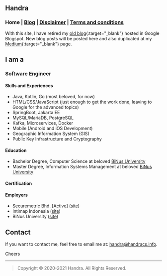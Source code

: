 ## Handra

### Home | [Blog](/blog) | [Disclaimer](/disclaimer) | [Terms and conditions](/tnc)
With this site, I have retired my [old blog](https://handracs.blogspot.com){:target="_blank"} hosted in Google Blogspot. New blog posts will be posted here and also duplicated at my [Medium](https://medium.com/@handra){:target="_blank"} page.

## I am a
### Software Engineer
#### Skills and Experiences
 - Java, Kotlin, Go (most beloved, for now)
 - HTML/CSS/JavaScript (just enough to get the work done, leaving to Google for the advanced topics)
 - SpringBoot, Jakarta EE
 - MySQL/MariaDB, PostgreSQL
 - Kafka, Microservices, Docker
 - Mobile (Android and iOS Development)
 - Geographic Information System (GIS)
 - Public Key Infrastructure and Cryptography

#### Education
 - Bachelor Degree, Computer Science at beloved [BiNus University](https://binus.ac.id/)
 - Master Degree, Information Systems Management at beloved [BiNus University](https://binus.ac.id/)

#### Certification
 <div data-iframe-width="150" data-iframe-height="270" data-share-badge-id="9a5855d4-e718-4214-ab10-93dec4bc015a" data-share-badge-host="https://www.credly.com"></div><script type="text/javascript" async src="//cdn.credly.com/assets/utilities/embed.js"></script>

#### Employers
 - Securemetric Bhd. [Active] ([site](https://www.securemetric.com/))
 - Intimap Indonesia ([site](http://www.intimap.com/))
 - BiNus University ([site](https://binus.ac.id/))

## Contact
If you want to contact me, feel free to email me at: [handra@handracs.info](mailto:handra@handracs.info).

Cheers

---
> Copyright &copy; 2020-2021 Handra. All Rights Reserved.
